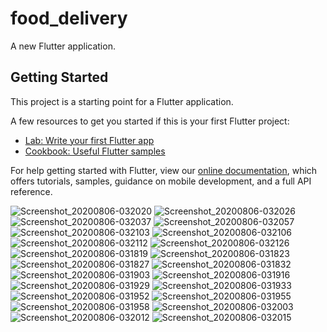 # food_delivery

A new Flutter application.

## Getting Started

This project is a starting point for a Flutter application.

A few resources to get you started if this is your first Flutter project:

- [Lab: Write your first Flutter app](https://flutter.dev/docs/get-started/codelab)
- [Cookbook: Useful Flutter samples](https://flutter.dev/docs/cookbook)

For help getting started with Flutter, view our
[online documentation](https://flutter.dev/docs), which offers tutorials,
samples, guidance on mobile development, and a full API reference.


![Screenshot_20200806-032020](https://user-images.githubusercontent.com/42551979/90797491-05d4c200-e311-11ea-87af-782a79fdb6ac.jpg)
![Screenshot_20200806-032026](https://user-images.githubusercontent.com/42551979/90797493-066d5880-e311-11ea-861e-1ded4394b765.jpg)
![Screenshot_20200806-032037](https://user-images.githubusercontent.com/42551979/90797494-0705ef00-e311-11ea-9a0d-5e815b5628c9.jpg)
![Screenshot_20200806-032057](https://user-images.githubusercontent.com/42551979/90797498-079e8580-e311-11ea-946f-a240467cb765.jpg)
![Screenshot_20200806-032103](https://user-images.githubusercontent.com/42551979/90797499-08371c00-e311-11ea-90b8-d2d3a07ddde7.jpg)
![Screenshot_20200806-032106](https://user-images.githubusercontent.com/42551979/90797500-09684900-e311-11ea-8661-963b404bcc21.jpg)
![Screenshot_20200806-032112](https://user-images.githubusercontent.com/42551979/90797505-0a00df80-e311-11ea-90aa-96f18bc70b6c.jpg)
![Screenshot_20200806-032126](https://user-images.githubusercontent.com/42551979/90797507-0a997600-e311-11ea-8262-715d889049d2.jpg)
![Screenshot_20200806-031819](https://user-images.githubusercontent.com/42551979/90797509-0b320c80-e311-11ea-9a63-59025928a744.jpg)
![Screenshot_20200806-031823](https://user-images.githubusercontent.com/42551979/90797516-0cfbd000-e311-11ea-8ec3-6245154f32e6.jpg)
![Screenshot_20200806-031827](https://user-images.githubusercontent.com/42551979/90797522-0d946680-e311-11ea-9a3b-d1937b363fe7.jpg)
![Screenshot_20200806-031832](https://user-images.githubusercontent.com/42551979/90797525-0e2cfd00-e311-11ea-8d75-e8b5dff9b141.jpg)
![Screenshot_20200806-031903](https://user-images.githubusercontent.com/42551979/90797529-0ec59380-e311-11ea-8604-51ca05f16455.jpg)
![Screenshot_20200806-031916](https://user-images.githubusercontent.com/42551979/90797536-0f5e2a00-e311-11ea-820b-8f5160ba0e19.jpg)
![Screenshot_20200806-031929](https://user-images.githubusercontent.com/42551979/90797538-0ff6c080-e311-11ea-9215-02f2e95e8b77.jpg)
![Screenshot_20200806-031933](https://user-images.githubusercontent.com/42551979/90797541-1127ed80-e311-11ea-944e-057660077dd8.jpg)
![Screenshot_20200806-031952](https://user-images.githubusercontent.com/42551979/90797544-11c08400-e311-11ea-9378-8be22a88be13.jpg)
![Screenshot_20200806-031955](https://user-images.githubusercontent.com/42551979/90797550-12591a80-e311-11ea-9fe6-06f3f41b84db.jpg)
![Screenshot_20200806-031958](https://user-images.githubusercontent.com/42551979/90797553-138a4780-e311-11ea-9c39-a8ff8c96dfb2.jpg)
![Screenshot_20200806-032003](https://user-images.githubusercontent.com/42551979/90797556-1422de00-e311-11ea-8881-8159d34da48d.jpg)
![Screenshot_20200806-032012](https://user-images.githubusercontent.com/42551979/90797561-14bb7480-e311-11ea-9c5b-8058a58ca728.jpg)
![Screenshot_20200806-032015](https://user-images.githubusercontent.com/42551979/90797564-15eca180-e311-11ea-9871-8d5048eef04a.jpg)

